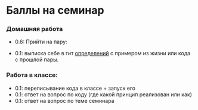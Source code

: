# Баллы на семинар
### Домашняя работа
* 0.6: Прийти на пару:

* 0.1: выписка себе в гит [определений](../practise-10/DEFINITIONS.md) с примером из жизни или кода с прошлой пары.
### Работа в классе:
* 0.1: переписывание кода в классе + запуск его 
* 0.1: ответ на вопрос по коду (где какой принцип реализован или как) 
* 0.1: ответ на вопрос по теме семинара